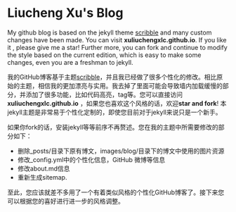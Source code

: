Liucheng Xu's Blog
========
My github blog is based on the jekyll theme [scribble](https://github.com/muan/scribble) and many custom changes have been made. You can visit **xuliuchengxlc.github.io**. If you like it , please give me a star! Further more, you can fork and continue to modify the style based on the current edition, which is easy to make some changes, even you are a freshman to jekyll.

我的GitHub博客基于主题[scribble](https://github.com/muan/scribble)，并且我已经做了很多个性化的修改。相比原始的主题，相信我的更加漂亮与实用。我去掉了里面可能会导致墙内加载缓慢的部分，并添加了很多功能，比如代码高亮，tag等。您可以直接访问 **xuliuchengxlc.github.io** ，如果您也喜欢这个风格的话，欢迎**star and fork**! 本jekyll主题是非常易于个性化定制的，即使您目前对于jekyll来说只是一个新手。

如果你fork的话，安装jekyll等等前序不再赘述。您在我的主题中所需要修改的部分如下：
- 删除_posts/目录下原有博文，images/blog/目录下的博文中使用的图片资源
- 修改_config.yml中的个性化信息，GitHub 微博等信息
- 修改about.md信息
- 重新生成sitemap.

至此，您应该就差不多用了一个有着类似风格的个性化GitHub博客了。接下来您可以根据您的喜好进行进一步的风格调整。


